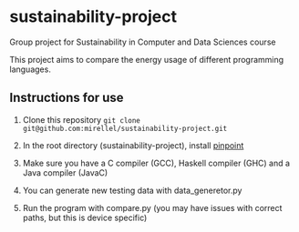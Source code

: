 # sustainability-project
Group project for Sustainability in Computer and Data Sciences course

This project aims to compare the energy usage of different programming 
languages.

## Instructions for use

1. Clone this repository
   ```git clone git@github.com:mirellel/sustainability-project.git```

2. In the root directory (sustainability-project), install [pinpoint](https://github.com/osmhpi/pinpoint)
3. Make sure you have a C compiler (GCC), Haskell compiler (GHC) and a Java compiler (JavaC)
4. You can generate new testing data with data_generetor.py
5. Run the program with compare.py (you may have issues with correct paths, but this is device specific)
